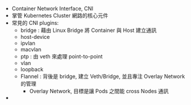 
- Container Network Interface, CNI
- 掌管 Kubernetes Cluster 網路的核心元件
- 常見的 CNI plugins:
    - bridge : 藉由 Linux Bridge 將 Container 與 Host 建立通訊
    - host-device
    - ipvlan
    - macvlan
    - ptp : 由 veth 來處理 point-to-point
    - vlan
    - loopback
    - Flannel : 背後是 bridge, 建立 Veth/Bridge, 並且專注 Overlay Network 的管理
        - Overlay Network, 目標是讓 Pods 之間能 cross Nodes 通訊
- 